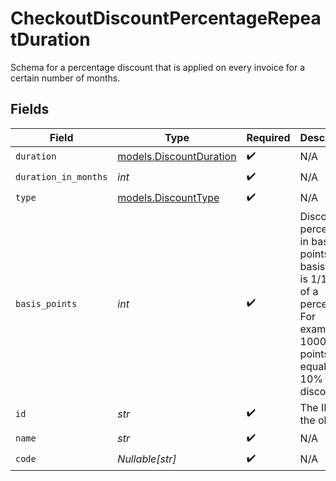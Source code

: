 # CheckoutDiscountPercentageRepeatDuration

Schema for a percentage discount that is applied on every invoice
for a certain number of months.


## Fields

| Field                                                                                                                             | Type                                                                                                                              | Required                                                                                                                          | Description                                                                                                                       | Example                                                                                                                           |
| --------------------------------------------------------------------------------------------------------------------------------- | --------------------------------------------------------------------------------------------------------------------------------- | --------------------------------------------------------------------------------------------------------------------------------- | --------------------------------------------------------------------------------------------------------------------------------- | --------------------------------------------------------------------------------------------------------------------------------- |
| `duration`                                                                                                                        | [models.DiscountDuration](../models/discountduration.md)                                                                          | :heavy_check_mark:                                                                                                                | N/A                                                                                                                               |                                                                                                                                   |
| `duration_in_months`                                                                                                              | *int*                                                                                                                             | :heavy_check_mark:                                                                                                                | N/A                                                                                                                               |                                                                                                                                   |
| `type`                                                                                                                            | [models.DiscountType](../models/discounttype.md)                                                                                  | :heavy_check_mark:                                                                                                                | N/A                                                                                                                               |                                                                                                                                   |
| `basis_points`                                                                                                                    | *int*                                                                                                                             | :heavy_check_mark:                                                                                                                | Discount percentage in basis points. A basis point is 1/100th of a percent. For example, 1000 basis points equals a 10% discount. | 1000                                                                                                                              |
| `id`                                                                                                                              | *str*                                                                                                                             | :heavy_check_mark:                                                                                                                | The ID of the object.                                                                                                             |                                                                                                                                   |
| `name`                                                                                                                            | *str*                                                                                                                             | :heavy_check_mark:                                                                                                                | N/A                                                                                                                               |                                                                                                                                   |
| `code`                                                                                                                            | *Nullable[str]*                                                                                                                   | :heavy_check_mark:                                                                                                                | N/A                                                                                                                               |                                                                                                                                   |